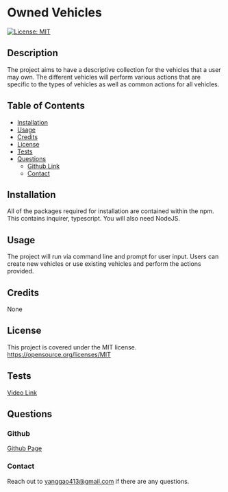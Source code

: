 # Owned Vehicles
[![License: MIT](https://img.shields.io/badge/License-MIT-yellow.svg)](https://opensource.org/licenses/MIT)

## Description
The project aims to have a descriptive collection for the vehicles that a user may own. The different vehicles will perform various actions that are specific to the types of vehicles as well as common actions for all vehicles.

## Table of Contents

- [Installation](#installation)
- [Usage](#usage)
- [Credits](#credits)
- [License](#license)
- [Tests](#test)
- [Questions](#questions)
    - [Github Link](#github)
    - [Contact](#contact)

## Installation
All of the packages required for installation are contained within the npm. This contains inquirer, typescript. You will also need NodeJS.

## Usage
The project will run via command line and prompt for user input. Users can create new vehicles or use existing vehicles and perform the actions provided.

## Credits
None

## License
This project is covered under the MIT license.
https://opensource.org/licenses/MIT

## Tests
[Video Link](https://ooo.mmhmm.app/watch/z_hndxfkTqDSJuLElDoiA9)

## Questions

### Github
[Github Page](https://www.github.com/nonatale)

### Contact
Reach out to yanggao413@gmail.com if there are any questions.
    